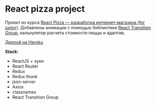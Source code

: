 # React pizza project

Проект из курса [React Pizza — разработка интернет-магазина (for junior)](https://www.youtube.com/watch?v=bziVFvq8cLQ&list=PL0FGkDGJQjJFMRmP7wZ771m1Nx-m2_qXq). 
Добавлены анимации с помощью библиотеки [React Transition Group](https://reactcommunity.org/react-transition-group/), калькулятор расчета стоимости пиццы и адаптив.

[Деплой на Heroku](https://pizza-app.herokuapp.com/)

**Stack:**

- ReactJS + хуки
- React Router
- Redux
- Redux thunk
- json-server
- Axios
- classnames
- React Transition Group
